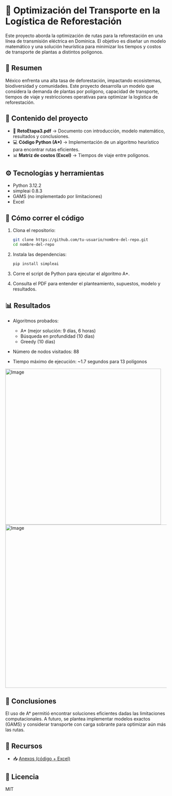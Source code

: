 # 🌳 Optimización del Transporte en la Logística de Reforestación

Este proyecto aborda la optimización de rutas para la reforestación en una línea de transmisión eléctrica en Dominica. El objetivo es diseñar un modelo matemático y una solución heurística para minimizar los tiempos y costos de transporte de plantas a distintos polígonos.

## 📖 Resumen

México enfrenta una alta tasa de deforestación, impactando ecosistemas, biodiversidad y comunidades. Este proyecto desarrolla un modelo que considera la demanda de plantas por polígono, capacidad de transporte, tiempos de viaje y restricciones operativas para optimizar la logística de reforestación.

## 📂 Contenido del proyecto

- 📄 **RetoEtapa3.pdf** → Documento con introducción, modelo matemático, resultados y conclusiones.
- 💻 **Código Python (A\*)** → Implementación de un algoritmo heurístico para encontrar rutas eficientes.
- 📊 **Matriz de costos (Excel)** → Tiempos de viaje entre polígonos.

## ⚙️ Tecnologías y herramientas

- Python 3.12.2
- simpleai 0.8.3
- GAMS (no implementado por limitaciones)
- Excel

## 🚀 Cómo correr el código

1. Clona el repositorio:
    ```bash
    git clone https://github.com/tu-usuario/nombre-del-repo.git
    cd nombre-del-repo
    ```

2. Instala las dependencias:
    ```bash
    pip install simpleai
    ```

3. Corre el script de Python para ejecutar el algoritmo A\*.

4. Consulta el PDF para entender el planteamiento, supuestos, modelo y resultados.

## 📊 Resultados

- Algoritmos probados:
  - A\* (mejor solución: 9 días, 6 horas)
  - Búsqueda en profundidad (10 días)
  - Greedy (10 días)

- Número de nodos visitados: 88  
- Tiempo máximo de ejecución: ~1.7 segundos para 13 polígonos

<img width="486" alt="Image" src="https://github.com/user-attachments/assets/2329e4af-6d55-4144-8827-ebb179c5a452" />
<img width="509" alt="Image" src="https://github.com/user-attachments/assets/c6459f06-b44f-472b-acbd-ac1cfabc3760" />

## 📌 Conclusiones

El uso de A\* permitió encontrar soluciones eficientes dadas las limitaciones computacionales. A futuro, se plantea implementar modelos exactos (GAMS) y considerar transporte con carga sobrante para optimizar aún más las rutas.


## 📎 Recursos

- 📥 [Anexos (código + Excel)](https://drive.google.com/file/d/1Q_p1ApTLg0WZowWjBJYkuG4oktcmYGds/view?usp=sharing)


## 📄 Licencia

MIT

